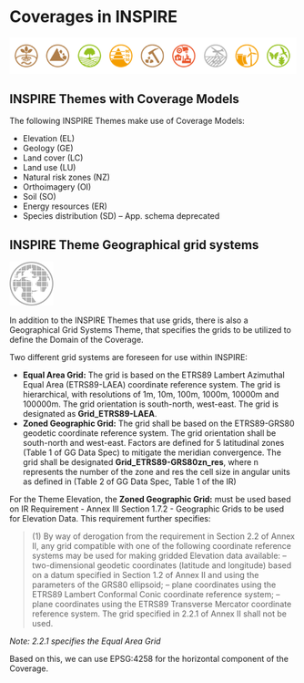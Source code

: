 # Coverages in INSPIRE

![Themes](./pix/Themes.png)

## INSPIRE Themes with Coverage Models
The following INSPIRE Themes make use of Coverage Models:
- Elevation (EL) 
- Geology (GE) 
- Land cover (LC)
- Land use (LU)
- Natural risk zones (NZ)
- Orthoimagery (OI)
- Soil (SO)
- Energy resources (ER)
- Species distribution (SD) – App. schema deprecated

## INSPIRE Theme Geographical grid systems
![gg](./pix/ggS.png)

In addition to the INSPIRE Themes that use grids, there is also a Geographical Grid Systems Theme, that specifies the grids to be utilized to define the Domain of the Coverage.

Two different grid systems are foreseen for use within INSPIRE:

- **Equal Area Grid:** The grid is based on the ETRS89 Lambert Azimuthal Equal Area (ETRS89-LAEA) coordinate reference system. The grid is hierarchical, with resolutions of 1m, 10m, 100m, 1000m, 10000m and 100000m. The grid orientation is south-north, west-east. The grid is designated as **Grid_ETRS89-LAEA**.
- **Zoned Geographic Grid:** The grid shall be based on the ETRS89-GRS80 geodetic coordinate reference system. The grid orientation shall be south-north and west-east. Factors are defined for 5 latitudinal zones (Table 1 of GG Data Spec) to mitigate the meridian convergence. The grid shall be designated **Grid_ETRS89-GRS80zn_res**, where n represents the number of the zone and res the cell size in angular units as defined in (Table 2 of GG Data Spec, Table 1 of the IR) 

For the Theme Elevation, the **Zoned Geographic Grid:** must be used based on IR Requirement - Annex III Section 1.7.2 - Geographic Grids to be used for Elevation Data. This requirement further specifies:

> (1) By way of derogation from the requirement in Section 2.2 of Annex II, any grid compatible with one of the following coordinate reference systems may be used for making gridded Elevation data available:
> – two-dimensional geodetic coordinates (latitude and longitude) based on a datum specified in Section 1.2 of Annex II and using the parameters of the GRS80 ellipsoid;
> – plane coordinates using the ETRS89 Lambert Conformal Conic coordinate reference system;
> – plane coordinates using the ETRS89 Transverse Mercator coordinate reference system.
> The grid specified in 2.2.1 of Annex II shall not be used. 

_Note: 2.2.1 specifies the Equal Area Grid_

Based on this, we can use EPSG:4258 for the horizontal component of the Coverage.
